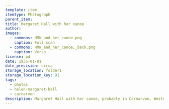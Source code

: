 ```yaml
---
template: item
itemtype: Photograph
parent_item: 
title: Margaret Hall with her canoe
author: 
images:
  - commons: HMW_and_her_canoe.png
    caption: Full scan
  - commons: HMW_and_her_canoe,_back.png
    caption: Verso
license: pd
date: 1935-01-01
date_precision: circa
storage_location: folder1
storage_location_key: 91
tags:
  - photos
  - helen-margaret-hall
  - carnarvon
description: Margaret Hall with her canoe, probably in Carnarvon, Western Australia.
---
```

